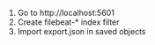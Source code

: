 1. Go to http://localhost:5601
2. Create filebeat-* index filter
3. Import export.json in saved objects